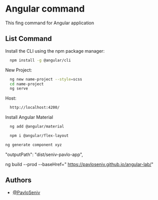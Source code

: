 
# Angular command

This fing command for Angular application


## List Command

Install the CLI using the npm package manager:

```bash
  npm install -g @angular/cli
```

New Project:

```bash
  ng new name-project --style=scss
  cd name-project
  ng serve
```

Host:

```bash
  http://localhost:4200/
```

Install Angular Material

```bash
  ng add @angular/material
```

```bash
  npm i @angular/flex-layout
```

```bash
ng generate component xyz
```

"outputPath": "dist/seniv-pavlo-app",

ng build --prod --baseHref=" https://pavloseniv.github.io/angular-lab/"


## Authors

- [@PavloSeniv](https://github.com/PavloSeniv)
